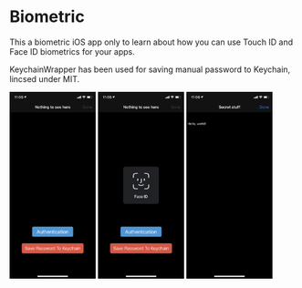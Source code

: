 # Biometric

This a biometric iOS app only to learn about how you can use Touch ID and Face ID biometrics for your apps.

KeychainWrapper has been used for saving manual password to Keychain, lincsed under MIT.

<img src="Documentation/1.png" align="center" width="30%"></img>
<img src="Documentation/2.png" align="center" width="30%"></img>
<img src="Documentation/3.png" align="center" width="30%"></img>
